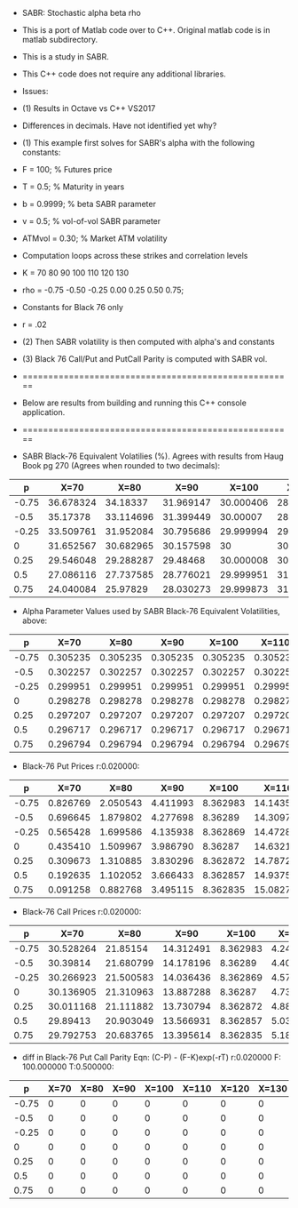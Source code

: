 * SABR: Stochastic alpha beta rho

+   This is a port of Matlab code over to C++. Original matlab code is in matlab subdirectory.
+   This is a study in SABR.
+   This C++ code does not require any additional libraries.

+   Issues:
+   (1)  Results in Octave vs C++ VS2017 
+	 Differences in decimals.  Have not identified yet why?

* (1) This example first solves for SABR's alpha with the following constants:

* F = 100;            % Futures price
* T = 0.5;            % Maturity in years   
* b = 0.9999;         % beta SABR parameter
* v = 0.5;            % vol-of-vol SABR parameter
* ATMvol = 0.30;      % Market ATM volatility

* Computation loops across these strikes and correlation levels
* K   = 70 80 90 100 110 120 130
* rho = -0.75 -0.50 -0.25 0.00 0.25 0.50 0.75;

* Constants for Black 76 only
* r = .02

* (2) Then SABR volatility is then computed with alpha's and constants

* (3) Black 76 Call/Put and PutCall Parity is computed with SABR vol.
	 
+	 =====================================================
+    Below are results from building and running this C++ console application.
+	 =====================================================
	 
+   SABR Black-76 Equivalent Volatilies (%).   Agrees with results from Haug Book pg 270 (Agrees when rounded to two decimals):

  | p	    |	X=70	    |	X=80	    |	X=90	    |	X=100	    |	X=110	    |	X=120	    |	X=130	
  |-------- | ------------- | ---------     | ---------     | ---------     | ---------     | ---------     | --------- 
  |-0.75	|	36.678324	|	34.18337	|	31.969147	|	30.000406	|	28.260363	|	26.745429	|	25.460042	
  | -0.5	|	35.17378	|	33.114696	|	31.399449	|	30.00007	|	28.898052	|	28.074855	|	27.505726	
  | -0.25	|	33.509761	|	31.952084	|	30.795686	|	29.999994	|	29.520725	|	29.306531	|	29.302682	
  |  0	    |	31.652567	|	30.682965	|	30.157598	|	30	        |	30.126458	|	30.456642	|	30.92308	
  |  0.25	|	29.546048	|	29.288287	|	29.48468	|	30.000008	|	30.713715	|	31.53576	|	32.406472	
  |  0.5	|	27.086116	|	27.737585	|	28.776021	|	29.999951	|	31.281185	|	32.551056	|	33.776878	
  |  0.75	|	24.040084	|	25.97829	|	28.030273	|	29.999873	|	31.827825	|	33.507644	|	35.050007	
																	
+   Alpha Parameter Values used by SABR Black-76 Equivalent Volatilities, above:
																
  | p	    |	X=70	    |	X=80	    |	X=90	    |	X=100	    |	X=110	    |	X=120	    |	X=130	
  |-------- | ------------- | ---------     | ---------     | ---------     | ---------     | ---------     | --------- 
  |	-0.75	|	0.305235	|	0.305235	|	0.305235	|	0.305235	|	0.305235	|	0.305235	|	0.305235	
  |	-0.5	|	0.302257	|	0.302257	|	0.302257	|	0.302257	|	0.302257	|	0.302257	|	0.302257	
  |	-0.25	|	0.299951	|	0.299951	|	0.299951	|	0.299951	|	0.299951	|	0.299951	|	0.299951	
  |	0	    |	0.298278	|	0.298278	|	0.298278	|	0.298278	|	0.298278	|	0.298278	|	0.298278	
  |	0.25	|	0.297207	|	0.297207	|	0.297207	|	0.297207	|	0.297207	|	0.297207	|	0.297207	
  |	0.5	    |	0.296717	|	0.296717	|	0.296717	|	0.296717	|	0.296717	|	0.296717	|	0.296717	
  |	0.75	|	0.296794	|	0.296794	|	0.296794	|	0.296794	|	0.296794	|	0.296794	|	0.296794	
																	
+   Black-76 Put Prices r:0.020000:										
																	
  | p	    |	X=70	    |	X=80	    |	X=90	    |	X=100	    |	X=110	    |	X=120	    |	X=130	
  |-------- | ------------- | ---------     | ---------     | ---------     | ---------     | ---------     | --------- 
  |	-0.75	|	0.826769	|	2.050543	|	4.411993	|	8.362983	|	14.14351	|	21.624893	|	30.355513	
  |	-0.5	|	0.696645	|	1.879802	|	4.277698	|	8.36289	    |	14.309785	|	21.884927	|	30.598439	
  |	-0.25	|	0.565428	|	1.699586	|	4.135938	|	8.362869	|	14.472881	|	22.135225	|	30.840911	
  |	0	    |	0.435410	|	1.509967	|	3.986790	|	8.36287	    |	14.632193	|	22.376342	|	31.081002	
  |	0.25	|	0.309673	|	1.310885	|	3.830296	|	8.362872	|	14.787226	|	22.608509	|	31.317215	
  |	0.5	    |	0.192635	|	1.102052	|	3.666433	|	8.362857	|	14.937546	|	22.83177	|	31.548329	
  |	0.75	|	0.091258	|	0.882768	|	3.495115	|	8.362835	|	15.082796	|	23.046082	|	31.773332	
																	
+   Black-76 Call Prices r:0.020000:										
																	
  | p	    |	X=70	    |	X=80	    |	X=90	    |	X=100	    |	X=110	    |	X=120	    |	X=130	
  |-------- | ------------- | ---------     | ---------     | ---------     | ---------     | ---------     | --------- 
  |	-0.75	|	30.528264	|	21.85154	|	14.312491	|	8.362983	 |	4.243012	|	1.823896	 |	0.654018	
  |	-0.5	|	30.39814	|	21.680799	|	14.178196	|	8.36289	     |	4.409287	|	2.08393	     |	0.896944	
  |	-0.25	|	30.266923	|	21.500583	|	14.036436	|	8.362869	 |	4.572382	|	2.334228	 |	1.139416	
  |	0	    |	30.136905	|	21.310963	|	13.887288	|	8.36287	     |	4.731695	|	2.575345	 |	1.379507	
  |	0.25	|	30.011168	|	21.111882	|	13.730794	|	8.362872	 |	4.886728	|	2.807512	 |	1.61572	
  |	0.5	    |	29.89413	|	20.903049	|	13.566931	|	8.362857	 |	5.037047	|	3.030773	 |	1.846834	
  |	0.75	|	29.792753	|	20.683765	|	13.395614	|	8.362835	| 	5.182298	|	3.245086	 |	2.071838	
																	
+   diff in Black-76 Put Call Parity Eqn: (C-P) - (F-K)exp(-rT) r:0.020000 F: 100.000000 T:0.500000:
																	
  | p	    |	X=70	    |	X=80	    |	X=90	    |	X=100	    |	X=110	    |	X=120	    |	X=130	
  |-------- | ------------- | ---------     | ---------     | ---------     | ---------     | ---------     | --------- 
  |	-0.75	|	0	|	0	|	0	|	0	|	0	|	0	|	0	
  |	-0.5	|	0	|	0	|	0	|	0	|	0	|	0	|	0	
  |	-0.25	|	0	|	0	|	0	|	0	|	0	|	0	|	0	
  |	0	    |	0	|	0	|	0	|	0	|	0	|	0	|	0	
  |	0.25	|	0	|	0	|	0	|	0	|	0	|	0	|	0	
  |	0.5	    |	0	|	0	|	0	|	0	|	0	|	0	|	0	
  |	0.75	|	0	|	0	|	0	|	0	|	0	|	0	|	0	
